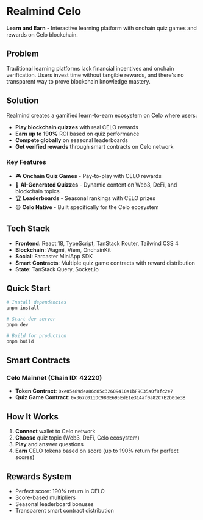 # Realmind Celo

**Learn and Earn** - Interactive learning platform with onchain quiz games and rewards on Celo blockchain.

## Problem

Traditional learning platforms lack financial incentives and onchain verification. Users invest time without tangible rewards, and there's no transparent way to prove blockchain knowledge mastery.

## Solution

Realmind creates a gamified learn-to-earn ecosystem on Celo where users:
- **Play blockchain quizzes** with real CELO rewards
- **Earn up to 190%** ROI based on quiz performance
- **Compete globally** on seasonal leaderboards
- **Get verified rewards** through smart contracts on Celo network

### Key Features
- 🎮 **Onchain Quiz Games** - Pay-to-play with CELO rewards
- 🧠 **AI-Generated Quizzes** - Dynamic content on Web3, DeFi, and blockchain topics
- 🏆 **Leaderboards** - Seasonal rankings with CELO prizes
- 🟡 **Celo Native** - Built specifically for the Celo ecosystem

## Tech Stack

- **Frontend**: React 18, TypeScript, TanStack Router, Tailwind CSS 4
- **Blockchain**: Wagmi, Viem, OnchainKit
- **Social**: Farcaster MiniApp SDK
- **Smart Contracts**: Multiple quiz game contracts with reward distribution
- **State**: TanStack Query, Socket.io

## Quick Start

```bash
# Install dependencies
pnpm install

# Start dev server
pnpm dev

# Build for production
pnpm build
```

## Smart Contracts

### Celo Mainnet (Chain ID: 42220)
- **Token Contract**: `0xe05489dea86d85c32609410a1bF9C35a0f8fc2e7`
- **Quiz Game Contract**: `0x367c011DC980E695EdE1e314af0a82C7E2b01e3B`

## How It Works

1. **Connect** wallet to Celo network
2. **Choose** quiz topic (Web3, DeFi, Celo ecosystem)
3. **Play** and answer questions
4. **Earn** CELO tokens based on score (up to 190% return for perfect scores)

## Rewards System

- Perfect score: 190% return in CELO
- Score-based multipliers
- Seasonal leaderboard bonuses
- Transparent smart contract distribution
